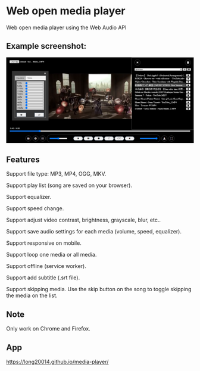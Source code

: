 # Web open media player

Web open media player using the Web Audio API


## Example screenshot:

![Dump](https://github.com/long20014/media-player/blob/master/media-player.png?raw=true)

## Features

Support file type: MP3, MP4, OGG, MKV.

Support play list (song are saved on your browser).

Support equalizer.

Support speed change.

Support adjust video contrast, brightness, grayscale, blur, etc..

Support save audio settings for each media (volume, speed, equalizer).

Support responsive on mobile.

Support loop one media or all media.

Support offline (service worker).

Support add subtitle (.srt file).

Support skipping media. Use the skip button on the song to toggle skipping the media on the list.

## Note

Only work on Chrome and Firefox.

## App

https://long20014.github.io/media-player/

